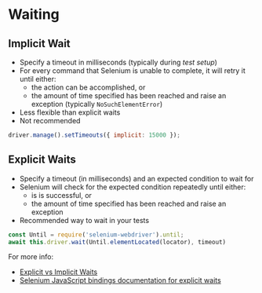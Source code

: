 # Waiting

## Implicit Wait

+ Specify a timeout in milliseconds (typically during _test setup_)
+ For every command that Selenium is unable to complete, it will retry it until either:
  + the action can be accomplished, or
  + the amount of time specified has been reached and raise an exception (typically `NoSuchElementError`)
+ Less flexible than explicit waits
+ Not recommended

```javascript
driver.manage().setTimeouts({ implicit: 15000 });
```

## Explicit Waits

+ Specify a timeout (in milliseconds) and an expected condition to wait for
+ Selenium will check for the expected condition repeatedly until either:
  + is is successful, or
  + the amount of time specified has been reached and raise an exception
+ Recommended way to wait in your tests

```javascript
const Until = require('selenium-webdriver').until;
await this.driver.wait(Until.elementLocated(locator), timeout)
```

For more info:

+ [Explicit vs Implicit Waits](http://elementalselenium.com/tips/47-waiting)
+ [Selenium JavaScript bindings documentation for explicit waits](https://seleniumhq.github.io/selenium/docs/api/javascript/module/selenium-webdriver/lib/until.html)


